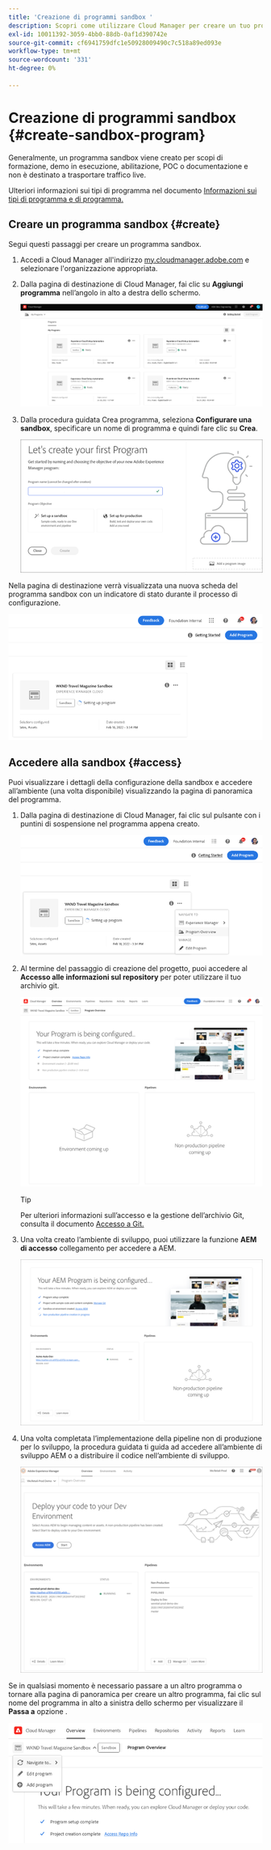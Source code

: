 ```yaml
---
title: 'Creazione di programmi sandbox '
description: Scopri come utilizzare Cloud Manager per creare un tuo programma sandbox per scopi di formazione, demo, POC o per altri scopi non di produzione.
exl-id: 10011392-3059-4bb0-88db-0af1d390742e
source-git-commit: cf6941759dfc1e50928009490c7c518a89ed093e
workflow-type: tm+mt
source-wordcount: '331'
ht-degree: 0%

---
```


# Creazione di programmi sandbox {#create-sandbox-program}

Generalmente, un programma sandbox viene creato per scopi di formazione, demo in esecuzione, abilitazione, POC o documentazione e non è destinato a trasportare traffico live.

Ulteriori informazioni sui tipi di programma nel documento [Informazioni sui tipi di programma e di programma.](program-types.md)

## Creare un programma sandbox {#create}

Segui questi passaggi per creare un programma sandbox.

1. Accedi a Cloud Manager all&#39;indirizzo [my.cloudmanager.adobe.com](https://my.cloudmanager.adobe.com/) e selezionare l&#39;organizzazione appropriata.

1. Dalla pagina di destinazione di Cloud Manager, fai clic su **Aggiungi programma** nell’angolo in alto a destra dello schermo.

   ![Pagina di destinazione di Cloud Manager](assets/first_timelogin1.png)

1. Dalla procedura guidata Crea programma, seleziona **Configurare una sandbox**, specificare un nome di programma e quindi fare clic su **Crea**.

   ![Creazione del tipo di programma](assets/create-sandbox.png)

Nella pagina di destinazione verrà visualizzata una nuova scheda del programma sandbox con un indicatore di stato durante il processo di configurazione.

![Creazione di sandbox dalla pagina della panoramica](assets/program-create-setupdemo2.png)

## Accedere alla sandbox {#access}

Puoi visualizzare i dettagli della configurazione della sandbox e accedere all’ambiente (una volta disponibile) visualizzando la pagina di panoramica del programma.

1. Dalla pagina di destinazione di Cloud Manager, fai clic sul pulsante con i puntini di sospensione nel programma appena creato.

   ![Panoramica sull’accesso al programma](assets/program-overview-sandbox.png)

1. Al termine del passaggio di creazione del progetto, puoi accedere al **Accesso alle informazioni sul repository** per poter utilizzare il tuo archivio git.

   ![Configurazione del programma](assets/create-program4.png)

   >[!TIP]
   >
   >Per ulteriori informazioni sull’accesso e la gestione dell’archivio Git, consulta il documento [Accesso a Git.](/help/implementing/cloud-manager/managing-code/accessing-repos.md)

1. Una volta creato l’ambiente di sviluppo, puoi utilizzare la funzione **AEM di accesso** collegamento per accedere a AEM.

   ![Collegamento AEM accesso](assets/create-program-5.png)

1. Una volta completata l’implementazione della pipeline non di produzione per lo sviluppo, la procedura guidata ti guida ad accedere all’ambiente di sviluppo AEM o a distribuire il codice nell’ambiente di sviluppo.

   ![Distribuzione di sandbox](assets/create-program-setup-deploy.png)

Se in qualsiasi momento è necessario passare a un altro programma o tornare alla pagina di panoramica per creare un altro programma, fai clic sul nome del programma in alto a sinistra dello schermo per visualizzare il **Passa a** opzione .

![Accedi a](assets/create-program-a1.png)
